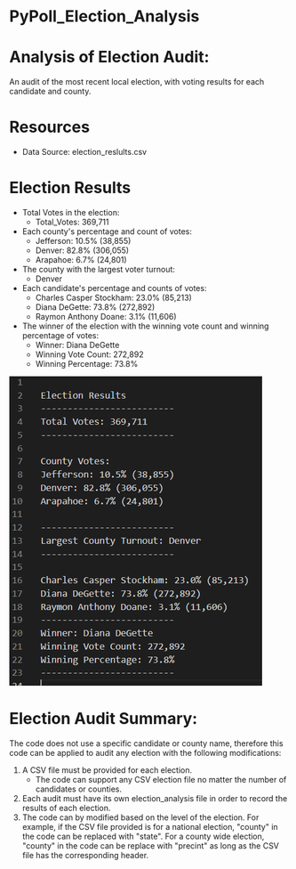 # PyPoll_Election_Analysis

# Analysis of Election Audit:

 An audit of the most recent local election, with voting results for each candidate and county.


 # Resources
* Data Source: election_reslults.csv

# Election Results

* Total Votes in the election: 
    - Total_Votes: 369,711
* Each county's percentage and count of votes:
    - Jefferson: 10.5% (38,855)
    -  Denver: 82.8% (306,055)
    - Arapahoe: 6.7% (24,801) 
* The county with the largest voter turnout:
    - Denver
* Each candidate's percentage and counts of votes:
    - Charles Casper Stockham: 23.0% (85,213)
    - Diana DeGette: 73.8% (272,892)
    - Raymon Anthony Doane: 3.1% (11,606)
* The winner of the election with the winning vote count and winning percentage of votes:
    - Winner: Diana DeGette
    - Winning Vote Count: 272,892
    - Winning Percentage: 73.8%

![my analysis](./Images\election_analysis.PNG)

# Election Audit Summary:

The code does not use a specific candidate or county name, therefore this code can be applied to audit any election with the following modifications:
1.  A CSV file must be provided for each election. 
    * The code can support any CSV election file no matter the number of candidates or counties. 
2.  Each audit must have its own election_analysis file in order to record the results of each election.
3.  The code can by modified based on the level of the election. For example, if the CSV file provided is for a national election, "county" in the code can be replaced with "state". For a county wide election, "county" in the code can be replace with "precint" as long as the CSV file has the corresponding header.  


